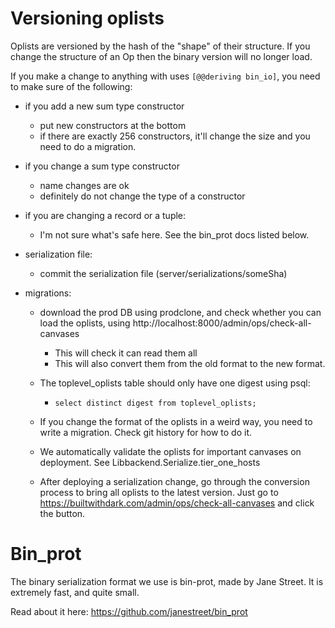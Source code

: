 # Versioning oplists

Oplists are versioned by the hash of the "shape" of their structure.
If you change the structure of an Op then the binary version will no longer load.

If you make a change to anything with uses `[@@deriving bin_io]`, you need to make sure of the following:

- if you add a new sum type constructor
  - put new constructors at the bottom
  - if there are exactly 256 constructors, it'll change the size and you need
    to do a migration.

- if you change a sum type constructor
  - name changes are ok
  - definitely do not change the type of a constructor

- if you are changing a record or a tuple:
  - I'm not sure what's safe here. See the bin_prot docs listed below.

- serialization file:
  - commit the serialization file (server/serializations/someSha)

- migrations:
  - download the prod DB using prodclone, and check whether you can load the
    oplists, using http://localhost:8000/admin/ops/check-all-canvases
    - This will check it can read them all
    - This will also convert them from the old format to the new format.

  - The toplevel_oplists table should only have one digest using psql:
    - `select distinct digest from toplevel_oplists;`

  - If you change the format of the oplists in a weird way, you need to write a
    migration. Check git history for how to do it.

  - We automatically validate the oplists for important canvases on deployment.
    See Libbackend.Serialize.tier_one_hosts

  - After deploying a serialization change, go through the conversion process
    to bring all oplists to the latest version. Just go to
    https://builtwithdark.com/admin/ops/check-all-canvases and click the button.



# Bin_prot

The binary serialization format we use is bin-prot, made by Jane Street. It is
extremely fast, and quite small.

Read about it here: https://github.com/janestreet/bin_prot
